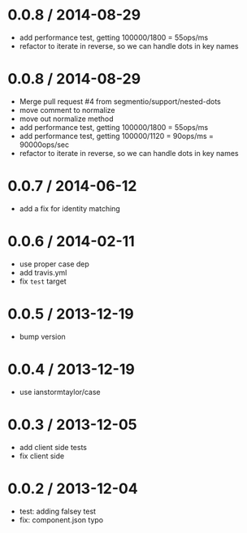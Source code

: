 
0.0.8 / 2014-08-29
==================

 * add performance test, getting 100000/1800 = 55ops/ms
 * refactor to iterate in reverse, so we can handle dots in key names

0.0.8 / 2014-08-29
==================

 * Merge pull request #4 from segmentio/support/nested-dots
 * move comment to normalize
 * move out normalize method
 * add performance test, getting 100000/1800 = 55ops/ms
 * add performance test, getting 100000/1120 = 90ops/ms = 90000ops/sec
 * refactor to iterate in reverse, so we can handle dots in key names

0.0.7 / 2014-06-12
==================

 * add a fix for identity matching

0.0.6 / 2014-02-11
==================

 * use proper case dep
 * add travis.yml
 * fix `test` target

0.0.5 / 2013-12-19
==================

 * bump version

0.0.4 / 2013-12-19
==================

 * use ianstormtaylor/case

0.0.3 / 2013-12-05
==================

 * add client side tests
 * fix client side

0.0.2 / 2013-12-04
==================

 * test: adding falsey test
 * fix: component.json typo

